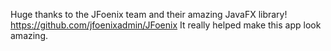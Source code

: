 Huge thanks to the JFoenix team and their amazing JavaFX library!
https://github.com/jfoenixadmin/JFoenix
It really helped make this app look amazing.
